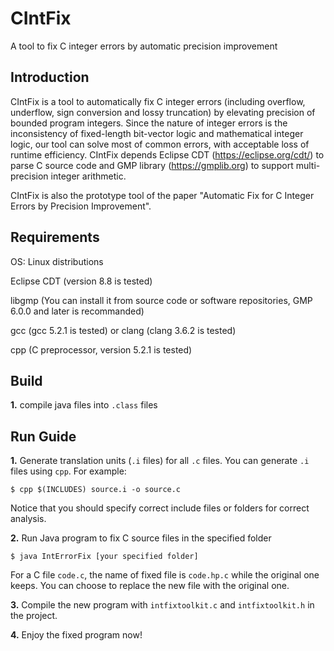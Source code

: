 # CIntFix
A tool to fix C integer errors by automatic precision improvement

Introduction
-------------
CIntFix is a tool to automatically fix C integer errors (including overflow, underflow, sign conversion and lossy truncation) by elevating precision of bounded program integers. Since the nature of integer errors is the inconsistency of fixed-length bit-vector logic and mathematical integer logic, our tool can solve most of common errors, with acceptable loss of runtime efficiency. CIntFix depends Eclipse CDT (https://eclipse.org/cdt/) to parse C source code and GMP library (https://gmplib.org) to support multi-precision integer arithmetic.

CIntFix is also the prototype tool of the paper "Automatic Fix for C Integer Errors by Precision Improvement".

Requirements
--------------
OS: Linux distributions

Eclipse CDT (version 8.8 is tested)

libgmp (You can install it from source code or software repositories, GMP 6.0.0 and later is recommanded)

gcc (gcc 5.2.1 is tested) or clang (clang 3.6.2 is tested)

cpp (C preprocessor, version 5.2.1 is tested)

Build
------
**1.** compile java files into `.class` files
    

Run Guide
---------
**1.** Generate translation units (`.i` files) for all `.c` files. You can generate `.i` files using `cpp`. For example:

    $ cpp $(INCLUDES) source.i -o source.c 

Notice that you should specify correct include files or folders for correct analysis.

**2.** Run Java program to fix C source files in the specified folder

    $ java IntErrorFix [your specified folder]
  
  For a C file `code.c`, the name of fixed file is `code.hp.c` while the original one keeps. You can choose to replace the new file with the original one.
  
**3.** Compile the new program with `intfixtoolkit.c` and `intfixtoolkit.h` in the project.

**4.** Enjoy the fixed program now!

